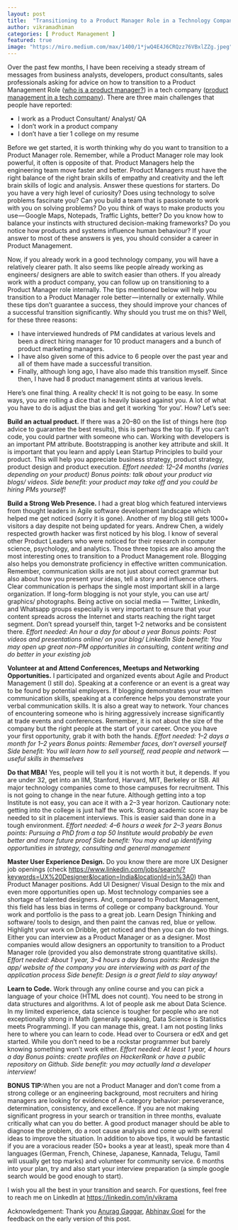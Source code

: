 ```yaml
---
layout: post
title:  "Transitioning to a Product Manager Role in a Technology Company"
author: vikramadhiman
categories: [ Product Management ]
featured: true
image: "https://miro.medium.com/max/1400/1*jwQ4E4J6CRQzz76VBxlZZg.jpeg"
---
```


Over the past few months, I have been receiving a steady stream of messages from business analysts, developers, product consultants, sales professionals asking for advice on how to transition to a Product Management Role (<a href="https://www.aha.io/roadmapping/guide/product-management/what-is-the-role-of-a-product-manager" target="_blank">who is a product manager?</a>) in a tech company (<a href="https://80000hours.org/career-reviews/product-manager-in-tech/" target="_blank">product management in a tech company</a>). There are three main challenges that people have reported:
<ul>
	<li>I work as a Product Consultant/ Analyst/ QA</li>
	<li>I don’t work in a product company</li>
	<li>I don’t have a tier 1 college on my resume</li>
</ul>
Before we get started, it is worth thinking why do you want to transition to a Product Manager role. Remember, while a Product Manager role may look powerful, it often is opposite of that. Product Managers help the engineering team move faster and better. Product Managers must have the right balance of the right brain skills of empathy and creativity and the left brain skills of logic and analysis. Answer these questions for starters. Do you have a very high level of curiosity? Does using technology to solve problems fascinate you? Can you build a team that is passionate to work with you on solving problems? Do you think of ways to make products you use — Google Maps, Notepads, Traffic Lights, better? Do you know how to balance your instincts with structured decision-making frameworks? Do you notice how products and systems influence human behaviour? If your answer to most of these answers is yes, you should consider a career in Product Management.

Now, if you already work in a good technology company, you will have a relatively clearer path. It also seems like people already working as engineers/ designers are able to switch easier than others. If you already work with a product company, you can follow up on transitioning to a Product Manager role internally. The tips mentioned below will help you transition to a Product Manager role better — internally or externally. While these tips don’t guarantee a success, they should improve your chances of a successful transition significantly. Why should you trust me on this? Well, for these three reasons:
<ul>
	<li>I have interviewed hundreds of PM candidates at various levels and been a direct hiring manager for 10 product managers and a bunch of product marketing managers.</li> 
	<li>I have also given some of this advice to 6 people over the past year and all of them have made a successful transition.</li>
	<li>Finally, although long ago, I have also made this transition myself. Since then, I have had 8 product management stints at various levels.</li>
</ul>
Here’s one final thing. A reality check! It is not going to be easy. In some ways, you are rolling a dice that is heavily biased against you. A lot of what you have to do is adjust the bias and get it working ‘for you’. How? Let’s see:

<strong>Build an actual product.</strong> If there was a 20–80 on the list of things here (top advice to guarantee the best results), this is perhaps the top tip. If you can’t code, you could partner with someone who can. Working with developers is an important PM attribute. Bootstrapping is another key attribute and skill. It is important that you learn and apply Lean Startup Principles to build your product. This will help you appreciate business strategy, product strategy, product design and product execution.
<em>Effort needed: 12–24 months (varies depending on your product)
Bonus points: talk about your product via blogs/ videos.
Side benefit: your product may take off and you could be hiring PMs yourself!</em>

<strong>Build a Strong Web Presence.</strong> I had a great blog which featured interviews from thought leaders in Agile software development landscape which helped me get noticed (sorry it is gone). Another of my blog still gets 1000+ visitors a day despite not being updated for years. Andrew Chen, a widely respected growth hacker was first noticed by his blog. I know of several other Product Leaders who were noticed for their research in computer science, psychology, and analytics. Those three topics are also among the most interesting ones to transition to a Product Management role. Blogging also helps you demonstrate proficiency in effective written communication. Remember, communication skills are not just about correct grammar but also about how you present your ideas, tell a story and influence others. Clear communication is perhaps the single most important skill in a large organization. If long-form blogging is not your style, you can use art/ graphics/ photographs. Being active on social media — Twitter, LinkedIn, and Whatsapp groups especially is very important to ensure that your content spreads across the Internet and starts reaching the right target segment. Don’t spread yourself thin, target 1–2 networks and be consistent there.
<em>Effort needed: An hour a day for about a year
Bonus points: Post videos and presentations online/ on your blog/ LinkedIn
Side benefit: You may open up great non-PM opportunities in consulting, content writing and do better in your existing job</em>

<strong>Volunteer at and Attend Conferences, Meetups and Networking Opportunities.</strong> I participated and organized events about Agile and Product Management (I still do). Speaking at a conference or an event is a great way to be found by potential employers. If blogging demonstrates your written communication skills, speaking at a conference helps you demonstrate your verbal communication skills. It is also a great way to network. Your chances of encountering someone who is hiring aggressively increase significantly at trade events and conferences. Remember, it is not about the size of the company but the right people at the start of your career. Once you have your first opportunity, grab it with both the hands.
<em>Effort needed: 1–2 days a month for 1–2 years
Bonus points: Remember faces, don’t oversell yourself
Side benefit: You will learn how to sell yourself, read people and network — useful skills in themselves</em>

<strong>Do that MBA!</strong> Yes, people will tell you it is not worth it but, it depends. If you are under 32, get into an IIM, Stanford, Harvard, MIT, Berkeley or ISB. All major technology companies come to those campuses for recruitment. This is not going to change in the near future. Although getting into a top Institute is not easy, you can ace it with a 2–3 year horizon. Cautionary note: getting into the college is just half the work. Strong academic score may be needed to sit in placement interviews. This is easier said than done in a tough environment.
<em>Effort needed: 4–6 hours a week for 2–3 years
Bonus points: Pursuing a PhD from a top 50 Institute would probably be even better and more future proof
Side benefit: You may end up identifying opportunities in strategy, consulting and general management</em>

<strong>Master User Experience Design.</strong> Do you know there are more UX Designer job openings (check https://www.linkedin.com/jobs/search/?keywords=UX%20Designer&location=India&locationId=in%3A0) than Product Manager positions. Add UI Designer/ Visual Design to the mix and even more opportunities open up. Most technology companies see a shortage of talented designers. And, compared to Product Management, this field has less bias in terms of college or company background. Your work and portfolio is the pass to a great job. Learn Design Thinking and software/ tools to design, and then paint the canvas red, blue or yellow. Highlight your work on Dribble, get noticed and then you can do two things. Either you can interview as a Product Manager or as a designer. Most companies would allow designers an opportunity to transition to a Product Manager role (provided you also demonstrate strong quantitative skills).
<em>Effort needed: About 1 year, 3–4 hours a day
Bonus points: Redesign the app/ website of the company you are interviewing with as part of the application process
Side benefit: Design is a great field to slay anyway!</em>

<strong>Learn to Code.</strong> Work through any online course and you can pick a language of your choice (HTML does not count). You need to be strong in data structures and algorithms. A lot of people ask me about Data Science. In my limited experience, data science is tougher for people who are not exceptionally strong in Math (generally speaking, Data Science is Statistics meets Programming). If you can manage this, great. I am not posting links here to where you can learn to code. Head over to Coursera or edX and get started. While you don’t need to be a rockstar programmer but barely knowing something won’t work either.
<em>Effort needed: At least 1 year, 4 hours a day
Bonus points: create profiles on HackerRank or have a public repository on Github.
Side benefit: you may actually land a developer interview!</em>

<strong>BONUS TIP:</strong>When you are not a Product Manager and don’t come from a strong college or an engineering background, most recruiters and hiring managers are looking for evidence of A-category behavior: perseverance, determination, consistency, and excellence. If you are not making significant progress in your search or transition in three months, evaluate critically what can you do better. A good product manager should be able to diagnose the problem, do a root cause analysis and come up with several ideas to improve the situation. In addition to above tips, it would be fantastic if you are a voracious reader (50+ books a year at least), speak more than 4 languages (German, French, Chinese, Japanese, Kannada, Telugu, Tamil will usually get top marks) and volunteer for community service.
6 months into your plan, try and also start your interview preparation (a simple google search would be good enough to start).

I wish you all the best in your transition and search. For questions, feel free to reach me on LinkedIn at https://linkedin.com/in/vikrama

Acknowledgement: Thank you <a href="https://www.linkedin.com/in/agaggar/" target="_blank">Anurag Gaggar</a>, <a href="https://www.linkedin.com/in/abhinav-goel/" target="_blank">Abhinav Goel</a> for the feedback on the early version of this post.